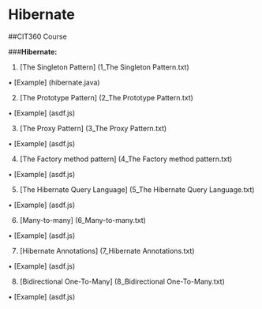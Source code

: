 # Hibernate

##CIT360 Course


###**Hibernate:**

1) [The Singleton Pattern] (1_The Singleton Pattern.txt)

  • [Example] (hibernate.java)

2) [The Prototype Pattern] (2_The Prototype Pattern.txt)

  • [Example] (asdf.js)

3) [The Proxy Pattern] (3_The Proxy Pattern.txt)

  • [Example] (asdf.js)

4) [The Factory method pattern] (4_The Factory method pattern.txt)

  • [Example] (asdf.js)

5) [The Hibernate Query Language] (5_The Hibernate Query Language.txt)

  • [Example] (asdf.js)

6) [Many-to-many] (6_Many-to-many.txt)

  • [Example] (asdf.js)

7) [Hibernate Annotations] (7_Hibernate Annotations.txt)

  • [Example] (asdf.js)

8) [Bidirectional One-To-Many] (8_Bidirectional One-To-Many.txt)

  • [Example] (asdf.js)


